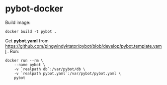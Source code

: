 # pybot-docker

Build image:
```
docker build -t pybot .
```
Get **pybot.yaml** from https://github.com/pingwindyktator/pybot/blob/develop/pybot.template.yaml .
Run:
```
docker run --rm \
	--name pybot \
	-v `realpath db`:/var/pybot/db \
	-v `realpath pybot.yaml`:/var/pybot/pybot.yaml \
	pybot
```
